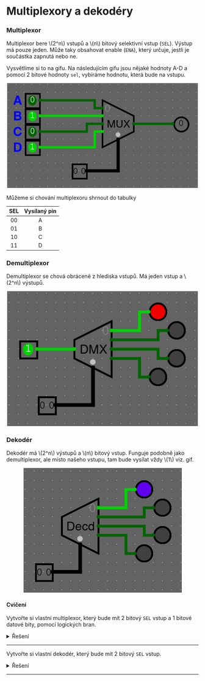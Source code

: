 # Multiplexory a dekodéry

### Multiplexor

Multiplexor bere \\(2^n\\) vstupů a \\(n\\) bitový selektivní vstup (`SEL`). Výstup má pouze jeden. Může taky obsahovat enable (`ENA`), který určuje, jestli je součástka zapnutá nebo ne.

Vysvětlíme si to na gifu. Na následujícím gifu jsou nějaké hodnoty A-D a pomocí 2 bitové hodnoty `sel`, vybíráme hodnotu, která bude na vstupu.

<p align="center">
<img src="https://raw.githubusercontent.com/jaywor1/aps/main/obrazky/mux.gif" width="500px">
</p>

Můžeme si chování multiplexoru shrnout do tabulky

| SEL | Vysílaný pin |
|:---:|:------------:|
| 00 | A |
| 01 | B |
| 10 | C |
| 11 | D |

### Demultiplexor

Demultiplexor se chová obráceně z hlediska vstupů. Má jeden vstup a \\(2^n\\) výstupů.

<p align="center">
<img src="https://raw.githubusercontent.com/jaywor1/aps/main/obrazky/dmx.gif" width="500px">
</p>

### Dekodér

Dekodér má \\(2^n\\) výstupů a \\(n\\) bitový vstup. Funguje podobně jako demultiplexor, ale místo našeho vstupu, tam bude vysílat vždy \\(1\\) viz. gif.

<p align="center">
<img src="https://raw.githubusercontent.com/jaywor1/aps/main/obrazky/decd.gif">
</p>

#### Cvičení

Vytvořte si vlastní multiplexor, který bude mít 2 bitový `SEL` vstup a 1 bitové datové bity, pomocí logických bran.

<details>
  <summary>Řešení</summary>
<p align="center"><img src="https://raw.githubusercontent.com/jaywor1/aps/main/obrazky/mux2b.png" width="500px"></p>
</details>

---

Vytvořte si vlastní dekodér, který bude mít 2 bitový `SEL` vstup.

<details>
  <summary>Řešení</summary>
<p align="center"><img src="https://raw.githubusercontent.com/jaywor1/aps/main/obrazky/decd2b.png" width="500px"></p>
</details>

---